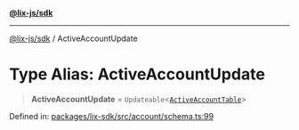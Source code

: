 [**@lix-js/sdk**](../README.md)

***

[@lix-js/sdk](../README.md) / ActiveAccountUpdate

# Type Alias: ActiveAccountUpdate

> **ActiveAccountUpdate** = `Updateable`\<[`ActiveAccountTable`](ActiveAccountTable.md)\>

Defined in: [packages/lix-sdk/src/account/schema.ts:99](https://github.com/opral/monorepo/blob/3bcc1f95be292671fbdc30a84e807512030f233b/packages/lix-sdk/src/account/schema.ts#L99)

